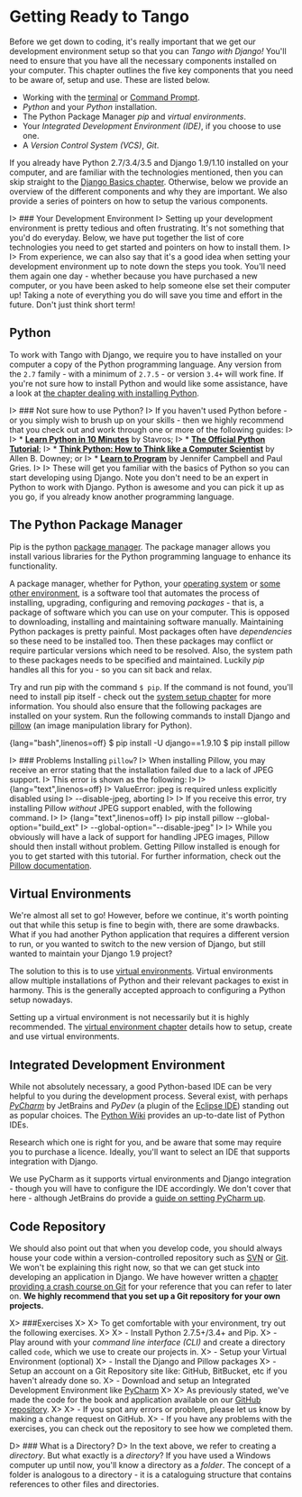 # Getting Ready to Tango
Before we get down to coding, it's really important that we get our development environment setup so that you can *Tango with Django!* You'll need to ensure that you have all the necessary components installed on your computer. This chapter outlines the five key components that you need to be aware of, setup and use. These are listed below.

* Working with the [terminal](https://en.wikipedia.org/wiki/Terminal_emulator) or [Command Prompt](https://en.wikipedia.org/wiki/Cmd.exe).
* *Python* and your *Python* installation.
* The Python Package Manager *pip* and *virtual environments*.
* Your *Integrated Development Environment (IDE)*, if you choose to use one.
* A *Version Control System (VCS)*, *Git*.

If you already have Python 2.7/3.4/3.5 and Django 1.9/1.10 installed on your computer, and are familiar with the technologies mentioned, then you can skip straight to the [Django Basics chapter](#chapter-django-basics). Otherwise, below we provide an overview of the different components and why they are important. We also provide a series of pointers on how to setup the various components.

I> ### Your Development Environment
I> Setting up your development environment is pretty tedious and often frustrating. It's not something that you'd do everyday. Below, we have put together the list of core technologies you need to get started and pointers on how to install them.
I>
I> From experience, we can also say that it's a good idea when setting your development environment up to note down the steps you took. You'll need them again one day - whether because you have purchased a new computer, or you have been asked to help someone else set their computer up! Taking a note of everything you do will save you time and effort in the future. Don't just think short term!

## Python
To work with Tango with Django, we require you to have installed on your computer a copy of the Python programming language. Any version from the `2.7` family - with a minimum of `2.7.5` - or version `3.4+` will work fine. If you're not sure how to install Python and would like some assistance, have a look at [the chapter dealing with installing Python](#section-system-setup-python).

I> ### Not sure how to use Python?
I> If you haven't used Python before - or you simply wish to brush up on your skills - then we highly recommend that you check out and work through one or more of the following guides:
I> 
I> * [**Learn Python in 10 Minutes**](http://www.korokithakis.net/tutorials/python/) by Stavros;
I> * [**The Official Python Tutorial**](http://docs.python.org/2/tutorial/);
I> * [**Think Python: How to Think like a Computer Scientist**](http://www.greenteapress.com/thinkpython/) by Allen B. Downey; or
I> * [**Learn to Program**](https://www.coursera.org/course/programming1) by Jennifer Campbell and Paul Gries.
I>
I> These will get you familiar with the basics of Python so you can start developing using Django. Note you don't need to be an expert in Python to work with Django. Python is awesome and you can pick it up as you go, if you already know another programming language.



## The Python Package Manager
Pip is the python [package manager](https://en.wikipedia.org/wiki/Package_manager). The package manager allows you install various libraries for the Python programming language to enhance its functionality.

A package manager, whether for Python, your [operating system](https://en.wikipedia.org/wiki/Advanced_Packaging_Tool) or [some other environment](https://docs.npmjs.com/cli/install), is a software tool that automates the process of installing, upgrading, configuring and removing *packages* - that is, a package of software which you can use on your computer. This is opposed to downloading, installing and maintaining software manually. Maintaining Python packages is pretty painful. Most packages often have *dependencies* so these need to be installed too. Then these packages may conflict or require particular versions which need to be resolved. Also, the system path to these packages needs to be specified and maintained. Luckily *pip* handles all this for you - so you can sit back and relax.

Try and run pip with the command `$ pip`. If the command is not found, you'll need to install pip itself - check out the [system setup chapter](#chapter-system-setup) for more information. You should also ensure that the following packages are installed on your system. Run the following commands to install Django and [pillow](https://pillow.readthedocs.io/en/5.0.0/) (an image manipulation library for Python).

{lang="bash",linenos=off}
	$ pip install -U django==1.9.10
	$ pip install pillow

I> ### Problems Installing `pillow`?
I> When installing Pillow, you may receive an error stating that the installation failed due to a lack of JPEG support.
I> This error is shown as the following:
I> 
I> {lang="text",linenos=off}
I> 	ValueError: jpeg is required unless explicitly disabled using
I> 	            --disable-jpeg, aborting
I>
I> If you receive this error, try installing Pillow *without* JPEG support enabled, with the following command.
I>
I> {lang="text",linenos=off}
I> 	pip install pillow --global-option="build_ext"
I> 	                   --global-option="--disable-jpeg"
I>
I> While you obviously will have a lack of support for handling JPEG images, Pillow should then install without problem. Getting Pillow installed is enough for you to get started with this tutorial. For further information, check out the [Pillow documentation](http://pillow.readthedocs.io/en/3.2.x/installation.html).


## Virtual Environments

We're almost all set to go! However, before we continue, it's worth pointing out that while this setup is fine to begin with, there are some drawbacks. What if you had another Python application that requires a different version to run, or you wanted to switch to the new version of Django, but still wanted to maintain your Django 1.9 project?

The solution to this is to use [virtual environments](http://simononsoftware.com/virtualenv-tutorial/). Virtual environments allow multiple installations of Python and their relevant packages to exist in harmony. This is the generally accepted approach to configuring a Python setup nowadays.

Setting up a virtual environment is not necessarily but it is highly recommended. The [virtual environment chapter](#chapter-virtual-environments) details how to setup, create and use virtual environments.


## Integrated Development Environment
While not absolutely necessary, a good Python-based IDE can be very helpful to you during the development process. Several exist, with perhaps [*PyCharm*](http://www.jetbrains.com/pycharm/) by JetBrains and *PyDev* (a plugin of the [Eclipse IDE](http://www.eclipse.org/downloads/)) standing out as popular choices. The [Python Wiki](http://wiki.python.org/moin/IntegratedDevelopmentEnvironments) provides an up-to-date list of Python IDEs.

Research which one is right for you, and be aware that some may require you to purchase a licence. Ideally, you'll want to select an IDE that supports integration with Django.

We use PyCharm as it supports virtual environments and Django integration - though you will have to configure the IDE accordingly. We don't cover that here - although JetBrains do provide a [guide on setting PyCharm up](https://www.jetbrains.com/help/pycharm/2016.1/creating-and-running-your-first-django-project.html).

## Code Repository
We should also point out that when you develop code, you should always house your code within a version-controlled repository such as [SVN](http://subversion.tigris.org/) or [Git](http://git-scm.com/). We won't be explaining this right now, so that we can get stuck into developing an application in Django. We have however written a [chapter providing a crash course on Git](#chapter-git) for your reference that you can refer to later on. **We highly recommend that you set up a Git repository for your own projects.**

X> ###Exercises
X> 
X> To get comfortable with your environment, try out the following exercises.
X> 
X>  - Install Python 2.7.5+/3.4+ and Pip.
X>  - Play around with your *command line interface (CLI)* and create a directory called `code`,  which we use to create our projects in.
X>  - Setup your Virtual Environment (optional)
X>  - Install the Django and Pillow packages
X>  - Setup an account on a Git Repository site like: GitHub, BitBucket, etc if you haven't already done so.
X>  - Download and setup an Integrated Development Environment like [PyCharm](https://www.jetbrains.com/pycharm/)
X> 
X>  As previously stated, we've made the code for the book and application available on our [GitHub repository](https://github.com/leifos/tango_with_django_19/).
X> 
X>  - If you spot any errors or problem, please let us know by making a change request on GitHub.
X>  - If you have any problems with the exercises, you can check out the repository to see how we completed them.

D> ### What is a Directory?
D> In the text above, we refer to creating a *directory*. But what exactly is a *directory*? If you have used a Windows computer up until now, you'll know a directory as a *folder*. The concept of a folder is analogous to a directory - it is a cataloguing structure that contains references to other files and directories.
